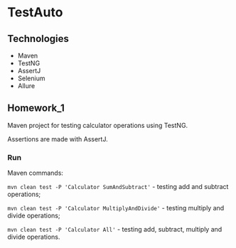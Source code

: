 # TestAuto


## Technologies
* Maven
* TestNG
* AssertJ
* Selenium
* Allure


## Homework_1
Maven project for testing calculator operations using TestNG.

Assertions are made with AssertJ.
### Run
Maven commands:

`mvn clean test -P 'Calculator SumAndSubtract'` - testing add and subtract operations;

`mvn clean test -P 'Calculator MultiplyAndDivide'` - testing multiply and divide operations;

`mvn clean test -P 'Calculator All'` - testing add, subtract, multiply and divide operations.
